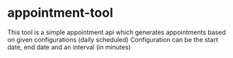 # appointment-tool
This tool is a simple appointment api which generates appointments based on given configurations (daily scheduled)
Configuration can be the start date, end date and an interval (in minutes)
